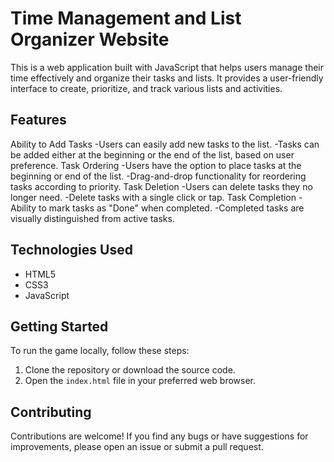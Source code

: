 # Time Management and List Organizer Website

This is a web application built with JavaScript that helps users manage their time effectively and organize their tasks and lists. It provides a user-friendly interface to create, prioritize, and track various lists and activities.

## Features 
Ability to Add Tasks
-Users can easily add new tasks to the list.
-Tasks can be added either at the beginning or the end of the list, based on user preference.
Task Ordering
-Users have the option to place tasks at the beginning or end of the list.
-Drag-and-drop functionality for reordering tasks according to priority.
Task Deletion
-Users can delete tasks they no longer need.
-Delete tasks with a single click or tap.
Task Completion
-Ability to mark tasks as "Done" when completed.
-Completed tasks are visually distinguished from active tasks.

## Technologies Used

- HTML5
- CSS3
- JavaScript

## Getting Started

To run the game locally, follow these steps:

1. Clone the repository or download the source code.
2. Open the `index.html` file in your preferred web browser.


## Contributing

Contributions are welcome! If you find any bugs or have suggestions for improvements, please open an issue or submit a pull request.

